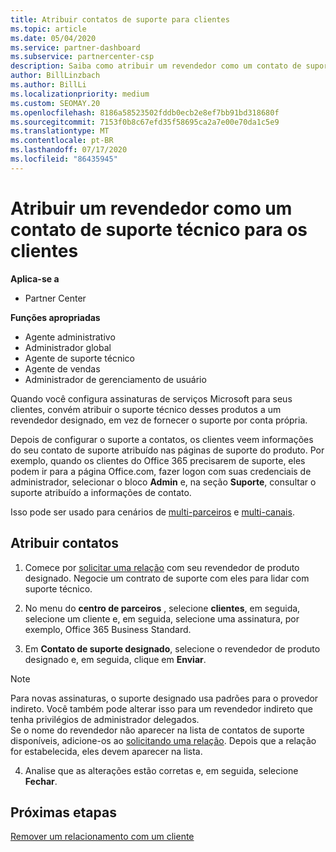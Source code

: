 ```yaml
---
title: Atribuir contatos de suporte para clientes
ms.topic: article
ms.date: 05/04/2020
ms.service: partner-dashboard
ms.subservice: partnercenter-csp
description: Saiba como atribuir um revendedor como um contato de suporte técnico para clientes que têm assinaturas para os serviços da Microsoft.
author: BillLinzbach
ms.author: BillLi
ms.localizationpriority: medium
ms.custom: SEOMAY.20
ms.openlocfilehash: 8186a58523502fddb0ecb2e8ef7bb91bd318680f
ms.sourcegitcommit: 7153f0b8c67efd35f58695ca2a7e00e70da1c5e9
ms.translationtype: MT
ms.contentlocale: pt-BR
ms.lasthandoff: 07/17/2020
ms.locfileid: "86435945"
---
```

# <a name="assign-a-reseller-as-a-technical-support-contact-for-customers"></a>Atribuir um revendedor como um contato de suporte técnico para os clientes

**Aplica-se a**

- Partner Center

**Funções apropriadas**

- Agente administrativo
- Administrador global
- Agente de suporte técnico
- Agente de vendas
- Administrador de gerenciamento de usuário

Quando você configura assinaturas de serviços Microsoft para seus clientes, convém atribuir o suporte técnico desses produtos a um revendedor designado, em vez de fornecer o suporte por conta própria.

Depois de configurar o suporte a contatos, os clientes veem informações do seu contato de suporte atribuído nas páginas de suporte do produto. Por exemplo, quando os clientes do Office 365 precisarem de suporte, eles podem ir para a página Office.com, fazer logon com suas credenciais de administrador, selecionar o bloco **Admin** e, na seção **Suporte**, consultar o suporte atribuído a informações de contato.

Isso pode ser usado para cenários de [multi-parceiros](multipartner.md) e [multi-canais](multichannel.md). 

<a href="" id="assigncontacts"></a>
## <a name="assign-contacts"></a>Atribuir contatos

1.  Comece por [solicitar uma relação](request-a-relationship-with-a-customer.md) com seu revendedor de produto designado. Negocie um contrato de suporte com eles para lidar com suporte técnico.

2.  No menu do **centro de parceiros** , selecione **clientes**, em seguida, selecione um cliente e, em seguida, selecione uma assinatura, por exemplo, Office 365 Business Standard.

3.  Em **Contato de suporte designado**, selecione o revendedor de produto designado e, em seguida, clique em **Enviar**. 

   >[!NOTE]  
 >Para novas assinaturas, o suporte designado usa padrões para o provedor indireto. Você também pode alterar isso para um revendedor indireto que tenha privilégios de administrador delegados.    
>Se o nome do revendedor não aparecer na lista de contatos de suporte disponíveis, adicione-os ao [solicitando uma relação](request-a-relationship-with-a-customer.md). Depois que a relação for estabelecida, eles devem aparecer na lista.  

4.  Analise que as alterações estão corretas e, em seguida, selecione **Fechar**.

## <a name="next-steps"></a>Próximas etapas

[Remover um relacionamento com um cliente](remove-a-relationship.md)